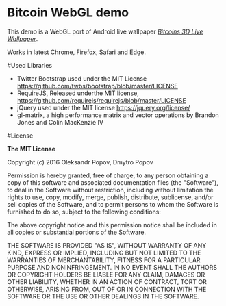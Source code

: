# Bitcoin WebGL demo

This demo is a WebGL port of Android live wallpaper *[Bitcoins 3D Live Wallpaper](https://play.google.com/store/apps/details?id=org.androidworks.livewallpaperbitcoins)*.

Works in latest Chrome, Firefox, Safari and Edge.

#Used Libraries

* Twitter Bootstrap used under the MIT License https://github.com/twbs/bootstrap/blob/master/LICENSE
* RequireJS, Released underthe  MIT license, https://github.com/requirejs/requirejs/blob/master/LICENSE
* jQuery used under the MIT license https://jquery.org/license/
* gl-matrix, a high performance matrix and vector operations by Brandon Jones and Colin MacKenzie IV 

#License

**The MIT License**

Copyright (c) 2016 Oleksandr Popov, Dmytro Popov

Permission is hereby granted, free of charge, to any person obtaining a copy of this software and associated documentation files (the "Software"), to deal in the Software without restriction, including without limitation the rights to use, copy, modify, merge, publish, distribute, sublicense, and/or sell copies of the Software, and to permit persons to whom the Software is furnished to do so, subject to the following conditions:

The above copyright notice and this permission notice shall be included in all copies or substantial portions of the Software.

THE SOFTWARE IS PROVIDED "AS IS", WITHOUT WARRANTY OF ANY KIND, EXPRESS OR IMPLIED, INCLUDING BUT NOT LIMITED TO THE WARRANTIES OF MERCHANTABILITY, FITNESS FOR A PARTICULAR PURPOSE AND NONINFRINGEMENT. IN NO EVENT SHALL THE AUTHORS OR COPYRIGHT HOLDERS BE LIABLE FOR ANY CLAIM, DAMAGES OR OTHER LIABILITY, WHETHER IN AN ACTION OF CONTRACT, TORT OR OTHERWISE, ARISING FROM, OUT OF OR IN CONNECTION WITH THE SOFTWARE OR THE USE OR OTHER DEALINGS IN THE SOFTWARE.
